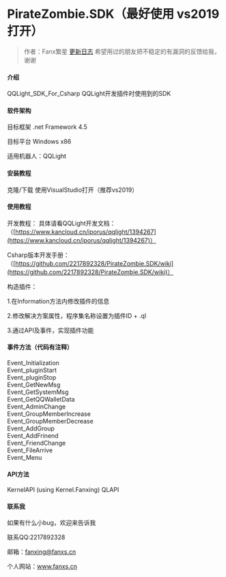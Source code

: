 # PirateZombie.SDK（最好使用 vs2019 打开）
> 作者：Fanx繁星 [更新日志](http://ql.fanxs.cn/)  希望用过的朋友把不稳定的有漏洞的反馈给我，谢谢
#### 介绍
QQLight_SDK_For_Csharp
QQLight开发插件时使用到的SDK

#### 软件架构

目标框架 .net Framework 4.5

目标平台 Windows x86

适用机器人：QQLight

#### 安装教程

克隆/下载
使用VisualStudio打开（推荐vs2019）

#### 使用教程

开发教程：
具体请看QQLight开发文档：（[https://www.kancloud.cn/iporus/qqlight/1394267](https://www.kancloud.cn/iporus/qqlight/1394267)）

Csharp版本开发手册：（[https://github.com/2217892328/PirateZombie.SDK/wiki](https://github.com/2217892328/PirateZombie.SDK/wiki)）

构造插件：

1.在Information方法内修改插件的信息


2.修改解决方案属性，程序集名称设置为插件ID + .ql


3.通过API及事件，实现插件功能



#### 事件方法（代码有注释）

Event_Initialization<br>
Event_pluginStart<br>
Event_pluginStop<br>
Event_GetNewMsg<br>
Event_GetSystemMsg<br>
Event_GetQQWalletData<br>
Event_AdminChange<br>
Event_GroupMemberIncrease<br>
Event_GroupMemberDecrease<br>
Event_AddGroup<br>
Event_AddFrinend<br>
Event_FriendChange<br>
Event_FileArrive<br>
Event_Menu<br>

#### API方法
KernelAPI (using Kernel.Fanxing)
QLAPI
#### 联系我
如果有什么小bug，欢迎来告诉我

联系QQ:2217892328

邮箱：fanxing@fanxs.cn

个人网站：www.fanxs.cn
